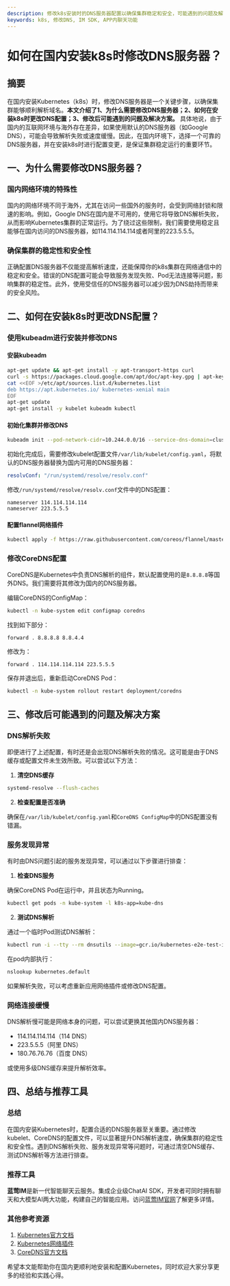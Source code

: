 ```yaml
---
description: 修改k8s安装时的DNS服务器配置以确保集群稳定和安全，可能遇到的问题及解决方案
keywords: k8s, 修改DNS, IM SDK, APP内聊天功能
---
```

# 如何在国内安装k8s时修改DNS服务器？

## 摘要

在国内安装Kubernetes（k8s）时，修改DNS服务器是一个关键步骤，以确保集群能够顺利解析域名。**本文介绍了1、为什么需要修改DNS服务器；2、如何在安装k8s时更改DNS配置；3、修改后可能遇到的问题及解决方案。** 具体地说，由于国内的互联网环境与海外存在差异，如果使用默认的DNS服务器（如Google DNS），可能会导致解析失败或速度缓慢。因此，在国内环境下，选择一个可靠的DNS服务器，并在安装k8s时进行配置变更，是保证集群稳定运行的重要环节。

## 一、为什么需要修改DNS服务器？

### 国内网络环境的特殊性

国内的网络环境不同于海外，尤其在访问一些国外的服务时，会受到网络封锁和限速的影响。例如，Google DNS在国内是不可用的，使用它将导致DNS解析失败，从而影响Kubernetes集群的正常运行。为了绕过这些限制，我们需要使用稳定且能够在国内访问的DNS服务器，如114.114.114.114或者阿里的223.5.5.5。

### 确保集群的稳定性和安全性

正确配置DNS服务器不仅能提高解析速度，还能保障你的k8s集群在网络通信中的稳定和安全。错误的DNS配置可能会导致服务发现失败、Pod无法连接等问题，影响集群的稳定性。此外，使用受信任的DNS服务器可以减少因为DNS劫持而带来的安全风险。

## 二、如何在安装k8s时更改DNS配置？

### 使用kubeadm进行安装并修改DNS

#### 安装kubeadm

```sh
apt-get update && apt-get install -y apt-transport-https curl
curl -s https://packages.cloud.google.com/apt/doc/apt-key.gpg | apt-key add -
cat <<EOF >/etc/apt/sources.list.d/kubernetes.list
deb https://apt.kubernetes.io/ kubernetes-xenial main
EOF
apt-get update
apt-get install -y kubelet kubeadm kubectl
```

#### 初始化集群并修改DNS

```sh
kubeadm init --pod-network-cidr=10.244.0.0/16 --service-dns-domain=cluster.local --apiserver-advertise-address=<Master_Node_IP>
```

初始化完成后，需要修改kubelet配置文件`/var/lib/kubelet/config.yaml`，将默认的DNS服务器替换为国内可用的DNS服务器：

```yaml
resolvConf: "/run/systemd/resolve/resolv.conf"
```

修改`/run/systemd/resolve/resolv.conf`文件中的DNS配置：

```plaintext
nameserver 114.114.114.114
nameserver 223.5.5.5
```

#### 配置flannel网络插件

```sh
kubectl apply -f https://raw.githubusercontent.com/coreos/flannel/master/Documentation/kube-flannel.yml
```

### 修改CoreDNS配置

CoreDNS是Kubernetes中负责DNS解析的组件，默认配置使用的是`8.8.8.8`等国外DNS。我们需要将其修改为国内的DNS服务器。

编辑CoreDNS的ConfigMap：

```sh
kubectl -n kube-system edit configmap coredns
```

找到如下部分：

```plaintext
forward . 8.8.8.8 8.8.4.4
```

修改为：

```plaintext
forward . 114.114.114.114 223.5.5.5
```

保存并退出后，重新启动CoreDNS Pod：

```sh
kubectl -n kube-system rollout restart deployment/coredns
```

## 三、修改后可能遇到的问题及解决方案

### DNS解析失败

即便进行了上述配置，有时还是会出现DNS解析失败的情况。这可能是由于DNS缓存或配置文件未生效所致。可以尝试以下方法：

1. **清空DNS缓存**

```sh
systemd-resolve --flush-caches
```

2. **检查配置是否准确**

确保在`/var/lib/kubelet/config.yaml`和`CoreDNS ConfigMap`中的DNS配置没有错漏。

### 服务发现异常

有时由DNS问题引起的服务发现异常，可以通过以下步骤进行排查：

1. **检查DNS服务**

确保CoreDNS Pod在运行中，并且状态为Running。

```sh
kubectl get pods -n kube-system -l k8s-app=kube-dns
```

2. **测试DNS解析**

通过一个临时Pod测试DNS解析：

```sh
kubectl run -i --tty --rm dnsutils --image=gcr.io/kubernetes-e2e-test-images/dnsutils:1.3 -- /bin/sh
```

在pod内部执行：

```sh
nslookup kubernetes.default
```

如果解析失败，可以考虑重新应用网络插件或修改DNS配置。

### 网络连接缓慢

DNS解析慢可能是网络本身的问题，可以尝试更换其他国内DNS服务器：

- 114.114.114.114（114 DNS）
- 223.5.5.5（阿里 DNS）
- 180.76.76.76（百度 DNS）

或使用多级DNS缓存来提升解析效率。

## 四、总结与推荐工具

### 总结

在国内安装Kubernetes时，配置合适的DNS服务器至关重要。通过修改kubelet、CoreDNS的配置文件，可以显著提升DNS解析速度，确保集群的稳定性和安全性。遇到DNS解析失败、服务发现异常等问题时，可通过清空DNS缓存、测试DNS解析等方法进行排查。

### 推荐工具

**蓝莺IM**是新一代智能聊天云服务。集成企业级ChatAI SDK，开发者可同时拥有聊天和大模型AI两大功能，构建自己的智能应用。访问[蓝莺IM官网](https://www.lanyingim.com)了解更多详情。

### 其他参考资源

1. [Kubernetes官方文档](https://kubernetes.io/docs/setup/)
2. [Kubernetes网络插件](https://kubernetes.io/docs/concepts/cluster-administration/networking/)
3. [CoreDNS官方文档](https://coredns.io/manual/toc/)

希望本文能帮助你在国内更顺利地安装和配置Kubernetes，同时欢迎大家分享更多的经验和实践心得。